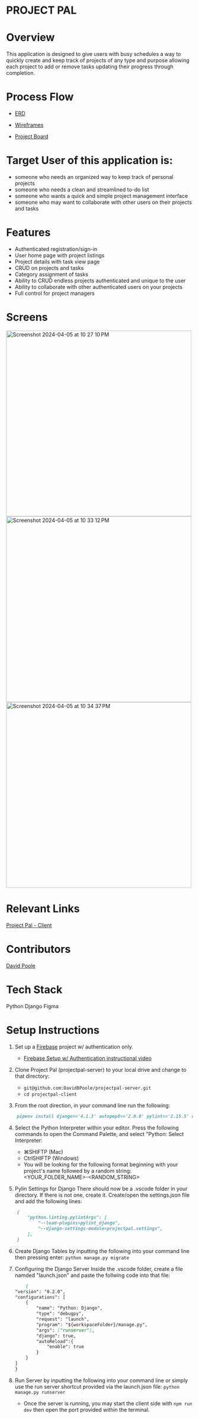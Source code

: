 # PROJECT PAL
# Overview
This application is designed to give users with busy schedules a way to quickly create and keep track of projects of any type and purpose allowing each project to add or remove tasks updating their progress through completion.

# Process Flow
- [ERD](https://dbdiagram.io/d/BE-Capstone-Project-Pal-65cab919ac844320aeff164e)

- [Wireframes](https://www.figma.com/file/DdCdckqyu95M7JiTiPJ0NO/BE-Capstone-%22Project-Pal%22?type=whiteboard&node-id=0-1&t=eZL4pGmqNtpXSUJh-0)

- [Project Board](https://github.com/users/DavidBPoole/projects/4/views/1)

# Target User of this application is:
- someone who needs an organized way to keep track of personal projects
- someone who needs a clean and streamlined to-do list
- someone who wants a quick and simple project management interface
- someone who may want to collaborate with other users on their projects and tasks

# Features
- Authenticated registration/sign-in
- User home page with project listings
- Project details with task view page
- CRUD on projects and tasks
- Category assignment of tasks
- Ability to CRUD endless projects authenticated and unique to the user
- Ability to collaborate with other authenticated users on your projects
- Full control for project managers

# Screens
<img width="500" height="auto" alt="Screenshot 2024-04-05 at 10 27 10 PM" src="https://github.com/DavidBPoole/projectpal-server/assets/127453405/3d5e7613-8c57-45fa-bdb1-02e76e373d84">
<img width="500" height="auto" alt="Screenshot 2024-04-05 at 10 33 12 PM" src="https://github.com/DavidBPoole/projectpal-server/assets/127453405/6f3f5953-5be3-4820-92a1-0d664ff024ef">
<img width="500" height="auto" alt="Screenshot 2024-04-05 at 10 34 37 PM" src="https://github.com/DavidBPoole/projectpal-server/assets/127453405/00f89512-5edc-4d53-acbd-7da765c2cdc9">


# Relevant Links
[Project Pal - Client](https://github.com/DavidBPoole/projectpal-client)

# Contributors
[David Poole](https://github.com/DavidBPoole)

# Tech Stack
Python
Django
Figma

# Setup Instructions

1. Set up a [Firebase](https://firebase.google.com/) project w/ authentication only.
    - [Firebase Setup w/ Authentication instructional video](https://www.loom.com/share/163ffe1539bb482196efa713ed6231e9)

2. Clone Project Pal (projectpal-server) to your local drive and change to that directory:
    - `git@github.com:DavidBPoole/projectpal-server.git`
    - `cd projectpal-client`

3. From the root direction, in your command line run the following:
```markdown
    pipenv install django=='4.1.3' autopep8=='2.0.0' pylint=='2.15.5' djangorestframework=='3.14.0' django-cors-headers=='3.13.0' pylint-django=='2.5.3'
```
4. Select the Python Interpreter within your editor. Press the following commands to open the Command Palette, and select "Python: Select Interpreter:
    - ⌘SHIFTP (Mac)
    - CtrlSHIFTP (Windows)
    - You will be looking for the following format beginning with your project's name followed by a random string:
    <YOUR_FOLDER_NAME>-<RANDOM_STRING>

5. Pylin Settings for Django
  There should now be a .vscode folder in your directory. If there is not one, create it. Create/open the settings.json file and add the following lines:
  ```markdown
      {
          "python.linting.pylintArgs": [
              "--load-plugins=pylint_django",
              "--django-settings-module=projectpal.settings",
          ],
      }
  ```

6. Create Django Tables by inputting the following into your command line then pressing enter:
  ```python manage.py migrate```

7. Configuring the Django Server
  Inside the .vscode folder, create a file namded "launch.json" and paste the follwing code into that file:
      ```markdown
          {
      "version": "0.2.0",
      "configurations": [
          {
              "name": "Python: Django",
              "type": "debugpy",
              "request": "launch",
              "program": "${workspaceFolder}/manage.py",
              "args": ["runserver"],
              "django": true,
              "autoReload":{
                  "enable": true
              }
          }
      ]
    }
     ```

9. Run Server by inputting the following into your command line or simply use the run server shortcut provided via the launch.json file:
  ```python manage.py runserver```

    - Once the server is running, you may start the client side with ```npm run dev``` then open the port provided within the terminal.
